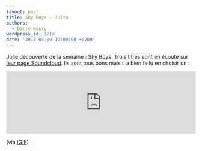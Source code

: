 ```yaml
---
layout: post
title: Shy Boys - Julia
authors:
  - Dirty Henry
wordpress_id: 1214
date: '2013-04-09 10:00:00 +0200'
---
```

Jolie découverte de la semaine : Shy Boys. Trois titres sont en écoute sur [leur page Soundcloud](https://soundcloud.com/shhyboys). Ils sont tous bons mais il a bien fallu en choisir un :

<iframe width="100%" height="166" scrolling="no" frameborder="no" src="https://w.soundcloud.com/player/?url=http%3A%2F%2Fapi.soundcloud.com%2Ftracks%2F85627874"></iframe>

(via [IGIF](http://www.iguessimfloating.net/2013/04/listen-shy-boys-ride-julia.html))
